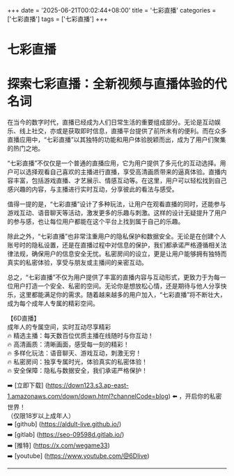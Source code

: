 +++
date = '2025-06-21T00:02:44+08:00'
title = '七彩直播'
categories = ['七彩直播']
tags = ['七彩直播']
+++

# 七彩直播

# 探索七彩直播：全新视频与直播体验的代名词

在当今的数字时代，直播已经成为人们日常生活的重要组成部分。无论是互动娱乐、线上社交，亦或是获取即时信息，直播平台提供了前所未有的便利。而在众多直播应用中，“七彩直播”以其独特的功能和用户体验脱颖而出，成为了用户们聚集的热门之地。

“七彩直播”不仅仅是一个普通的直播应用，它为用户提供了多元化的互动选择。用户可以选择观看自己喜欢的主播进行直播，享受高清画质带来的逼真体验。直播内容丰富，包括游戏直播、才艺展示、情感互动等。在这里，用户可以轻松找到自己感兴趣的内容，与主播进行实时互动，分享彼此的看法与感受。

值得一提的是，“七彩直播”设计了多种玩法，让用户在观看直播的同时，还能参与游戏互动、语音聊天等活动，激发更多的乐趣与刺激。这样的设计无疑提升了用户的参与感，也让每位用户都能在这个平台上找到属于自己的乐趣。

除此之外，“七彩直播”也非常注重用户的隐私保护和数据安全。无论是在创建个人账号时的隐私设置，还是在直播过程中对信息的保护，我们都承诺严格遵循相关法律法规，确保用户的信息安全无忧。私密房间的设立，更是让用户能够拥有独特而真实的私密体验，享受与朋友或主播间的亲密互动。

总之，“七彩直播”不仅为用户提供了丰富的直播内容与互动形式，更致力于为每一位用户打造一个安全、私密的空间。无论你是想放松心情，还是期待与他人分享快乐，这里都能满足你的需求。随着越来越多的用户加入，“七彩直播”将不断壮大，成为每个成年人专属的精彩空间。

【6D直播】  
成年人的专属空间，实时互动尽享精彩  
🔥 精选主播：每天数百位优质主播在线随时与你互动！  
🔥 高清画质：清晰画面，感受每一刻的精彩！  
🔥 多样化玩法：语音聊天、游戏互动，刺激无穷！  
🔥 私密房间：独享专属时光，体验真实的私密体验！  
🔥 安全保障：隐私与数据安全，我们承诺严格保护！  

➡️ [立即下载] (https://down123.s3.ap-east-1.amazonaws.com/down/down.html?channelCode=blog) ⬅️ ，开启你的私密世界！  
（仅限18岁以上成年人）  
➡️ [github] (https://aldult-live.github.io/)  
➡️ [gitlab] (https://seo-09598d.gitlab.io/)  
➡️ [推特] (https://x.com/wegame33)  
➡️ [youtube] (https://www.youtube.com/@6Dlive)  

---
